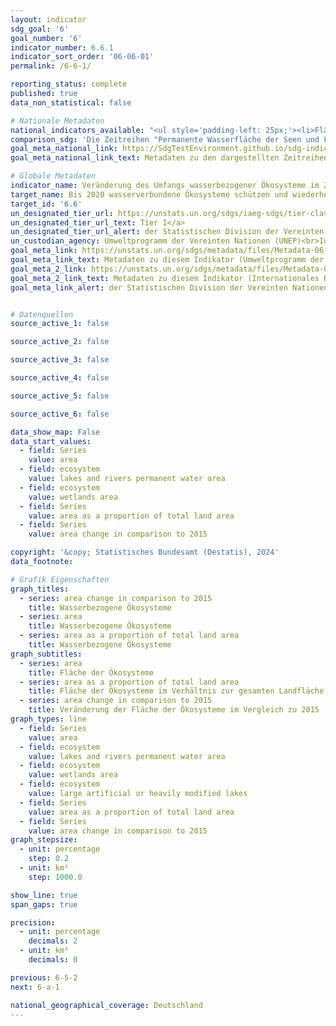 ```yaml
---
layout: indicator    
sdg_goal: '6'    
goal_number: '6'    
indicator_number: 6.6.1    
indicator_sort_order: '06-06-01'    
permalink: /6-6-1/    

reporting_status: complete    
published: true    
data_non_statistical: false    

# Nationale Metadaten    
national_indicators_available: "<ul style='padding-left: 25px;'><li>Fläche</li> <li> Fläche im Verhältnis zur gesamten Landfläche</li> <li> Veränderung der Fläche im Vergleich zu 2015</li></ul>"    
comparison_sdg: 'Die Zeitreihen "Permanente Wasserfläche der Seen und Flüsse", "Permanente Wasserfläche der Seen und Flüsse im Verhältnis zur gesamten Landfläche", "Feuchtgebiete" und "Feuchtgebiete im Verhältnis zur gesamten Landfläche" entsprechen den UN-Metadaten. Die Zeitreihe "Veränderung der permanenten Wasserfläche von Seen und Flüssen (verglichen mit 2015)" bietet zusätzliche Informationen.'    
goal_meta_national_link: https://SdgTestEnvironment.github.io/sdg-indicators/public/Meta/6.6.1.pdf
goal_meta_national_link_text: Metadaten zu den dargestellten Zeitreihen    

# Globale Metadaten    
indicator_name: Veränderung des Umfangs wasserbezogener Ökosysteme im Zeitverlauf    
target_name: Bis 2020 wasserverbundene Ökosysteme schützen und wiederherstellen, darunter Berge, Wälder, Feuchtgebiete, Flüsse, Grundwasserleiter und Seen    
target_id: '6.6'    
un_designated_tier_url: https://unstats.un.org/sdgs/iaeg-sdgs/tier-classification/'    
un_designated_tier_url_text: Tier I</a>    
un_designated_tier_url_alert: der Statistischen Division der Vereinten Nationen    
un_custodian_agency: Umweltprogramm der Vereinten Nationen (UNEP)<br>Internationales Ramsar-Sekretariat    
goal_meta_link: https://unstats.un.org/sdgs/metadata/files/Metadata-06-06-01a.pdf    
goal_meta_link_text: Metadaten zu diesem Indikator (Umweltprogramm der Vereinten Nationen)
goal_meta_2_link: https://unstats.un.org/sdgs/metadata/files/Metadata-06-06-01b.pdf
goal_meta_2_link_text: Metadaten zu diesem Indikator (Internationales Ramsar-Sekretariat)    
goal_meta_link_alert: der Statistischen Division der Vereinten Nationen    


# Datenquellen
source_active_1: false

source_active_2: false

source_active_3: false

source_active_4: false

source_active_5: false

source_active_6: false

data_show_map: False    
data_start_values:
  - field: Series
    value: area
  - field: ecosystem
    value: lakes and rivers permanent water area
  - field: ecosystem
    value: wetlands area
  - field: Series
    value: area as a proportion of total land area
  - field: Series
    value: area change in comparison to 2015    

copyright: '&copy; Statistisches Bundesamt (Destatis), 2024'    
data_footnote:     

# Grafik Eigenschaften    
graph_titles:
  - series: area change in comparison to 2015
    title: Wasserbezogene Ökosysteme
  - series: area
    title: Wasserbezogene Ökosysteme
  - series: area as a proportion of total land area
    title: Wasserbezogene Ökosysteme
graph_subtitles:
  - series: area
    title: Fläche der Ökosysteme
  - series: area as a proportion of total land area
    title: Fläche der Ökosysteme im Verhältnis zur gesamten Landfläche
  - series: area change in comparison to 2015
    title: Veränderung der Fläche der Ökosysteme im Vergleich zu 2015    
graph_types: line
  - field: Series
    value: area
  - field: ecosystem
    value: lakes and rivers permanent water area
  - field: ecosystem
    value: wetlands area    
  - field: ecosystem
    value: large artificial or heavily modified lakes
  - field: Series
    value: area as a proportion of total land area
  - field: Series
    value: area change in comparison to 2015   
graph_stepsize:
  - unit: percentage
    step: 0.2
  - unit: km²
    step: 1000.0    

show_line: true
span_gaps: true

precision:
  - unit: percentage
    decimals: 2
  - unit: km²
    decimals: 0    

previous: 6-5-2    
next: 6-a-1    

national_geographical_coverage: Deutschland    
---
```


<span></span>

